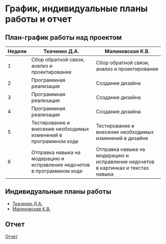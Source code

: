 # График, индивидуальные планы работы и отчет

## План-график работы над проектом

| Недели | Ткаченко Д.А. | Малиновская К.В. |
| ------ | ------------- | -------------- |
| 1 | Сбор обратной связи, анализ и проектирование | Сбор обратной связи, анализ и проектирование |
| 2 | Программная реализация | Создание дизайна |
| 3 | Программная реализация | Создание дизайна |
| 4 | Программная реализация | Создание дизайна |
| 5 | Тестирование и внесение необходимых изменений в программном коде| Тестирование и внесение необходимых изменений в дизайне|
| 6 | Отправка навыка на модерацию и исправление недочетов в программном коде | Отправка навыка на модерацию и исправление недочетов в картинках и текстах навыка|

## Индивидуальные планы работы
* [Ткаченко Д.А.](https://github.com/Dmitriy-Tkachenko/drawing-by-cells-update/blob/master/reports/Tkachenko.md)
* [Малиновская К.В.](https://github.com/Dmitriy-Tkachenko/drawing-by-cells-update/blob/master/reports/Malinovskaya.md)

## Отчет
[Отчет](https://github.com/Dmitriy-Tkachenko/drawing-by-cells-update/blob/master/docs/%D0%9E%D1%82%D1%87%D0%B5%D1%82/%D0%9E%D1%82%D1%87%D0%B5%D1%82.docx)